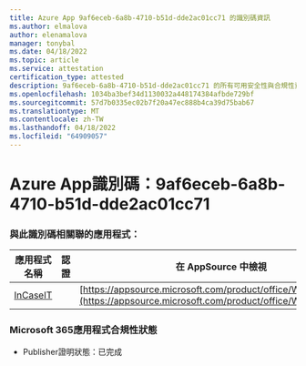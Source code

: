 ```yaml
---
title: Azure App 9af6eceb-6a8b-4710-b51d-dde2ac01cc71 的識別碼資訊
ms.author: elmalova
author: elenamalova
manager: tonybal
ms.date: 04/18/2022
ms.topic: article
ms.service: attestation
certification_type: attested
description: 9af6eceb-6a8b-4710-b51d-dde2ac01cc71 的所有可用安全性與合規性資訊。
ms.openlocfilehash: 1034ba3bef34d1130032a448174384afbde729bf
ms.sourcegitcommit: 57d7b0335ec02b7f20a47ec888b4ca39d75bab67
ms.translationtype: MT
ms.contentlocale: zh-TW
ms.lasthandoff: 04/18/2022
ms.locfileid: "64909057"
---
```

# <a name="azure-app-id-9af6eceb-6a8b-4710-b51d-dde2ac01cc71"></a>Azure App識別碼：9af6eceb-6a8b-4710-b51d-dde2ac01cc71


### <a name="apps-associated-with-this-id"></a>與此識別碼相關聯的應用程式：
| **應用程式名稱** | **認證** | **在 AppSource 中檢視** |
|--------------|---------------|-----------------------|
| [InCaseIT](../forward/WA200003265.md) |  | [https://appsource.microsoft.com/product/office/WA200003265](https://appsource.microsoft.com/product/office/WA200003265) |

### <a name="microsoft-365-app-compliance-status"></a>Microsoft 365應用程式合規性狀態
- Publisher證明狀態：已完成
